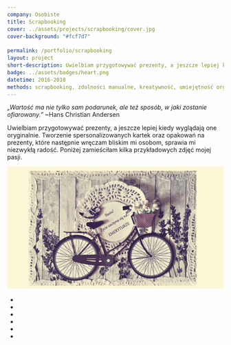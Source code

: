 ```yaml
---
company: Osobiste
title: Scrapbooking
cover: ../assets/projects/scrapbooking/cover.jpg
cover-background: "#fcf7d7"

permalink: /portfolio/scrapbooking
layout: project
short-description: Uwielbiam przygotowywać prezenty, a jeszcze lepiej kiedy wyglądają one oryginalnie
badge: ../assets/badges/heart.png
datetime: 2016-2018
methods: scrapbooking, zdolności manualne, kreatywność, umiejętność organizacji własnej pracy
---
```


<p><i>„Wartość ma nie tylko sam podarunek, ale też sposób, w&nbsp;jaki zostanie ofiarowany.”</i> ~Hans Christian Andersen</p>

Uwielbiam przygotowywać prezenty, a&nbsp;jeszcze lepiej kiedy wyglądają one oryginalnie. Tworzenie spersonalizowanych kartek oraz opakowań na prezenty, które następnie wręczam bliskim mi osobom, sprawia mi niezwykłą radość. Poniżej zamieściłam kilka przykładowych zdjęć mojej pasji.

<div class="project-image">
	<img class="item" href="../assets/projects/scrapbooking/0.jpg" src="../assets/projects/scrapbooking/0.jpg" />
</div>

<ul class="gallery">
	<li class="item" href="../assets/projects/scrapbooking/1.jpg" style="background-image: url(../assets/projects/scrapbooking/1.jpg);"></li>
	<li class="item" href="../assets/projects/scrapbooking/2.jpg" style="background-image: url(../assets/projects/scrapbooking/2.jpg);"></li>
	<li class="item" href="../assets/projects/scrapbooking/3.jpg" style="background-image: url(../assets/projects/scrapbooking/3.jpg);"></li>
	<li class="item" href="../assets/projects/scrapbooking/5.jpg" style="background-image: url(../assets/projects/scrapbooking/5.jpg);"></li>
	<li class="item" href="../assets/projects/scrapbooking/6.jpg" style="background-image: url(../assets/projects/scrapbooking/6.jpg);"></li>
	<li class="item" href="../assets/projects/scrapbooking/7.jpg" style="background-image: url(../assets/projects/scrapbooking/7.jpg);"></li>
	<!-- <li class="item" href="../assets/projects/scrapbooking/4.jpg" style="background-image: url(../assets/projects/scrapbooking/4.jpg);"></li> -->
</ul>
